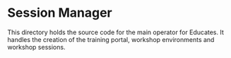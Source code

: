 Session Manager
===============

This directory holds the source code for the main operator for Educates. It
handles the creation of the training portal, workshop environments and workshop
sessions.
